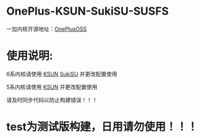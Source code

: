 # OnePlus-KSUN-SukiSU-SUSFS
一加内核开源地址：[OnePlusOSS](https://github.com/OnePlusOSS/kernel_manifest)

# 使用说明:
6系内核请使用 [KSUN](https://github.com/Xiaomichael/OnePlus-Actions/actions/workflows/KSUN-SUSFS-12.yml) [SukiSU](https://github.com/Xiaomichael/OnePlus-Actions/actions/workflows/SukiSU-12.yml) 并更改配置使用

5系内核请使用 [KSUN](https://github.com/Xiaomichael/OnePlus-Actions/actions/workflows/KSUN-SUSFS-11.yml) 并更改配置使用

请及时同步代码以防止构建错误！！！

# test为测试版构建，日用请勿使用！！！
